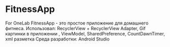 # FitnessApp
For OneLab
FitnessApp - это простое приложение для домашнего фитнеса. 
Использовал: 
        RecyclerView + RecyclerView Adapter, 
        Gif картинки в приложении ,
        ViewModel, SharedPreference, 
        CountDawnTimer, xml разметка
Среда разработки: Android Studio
